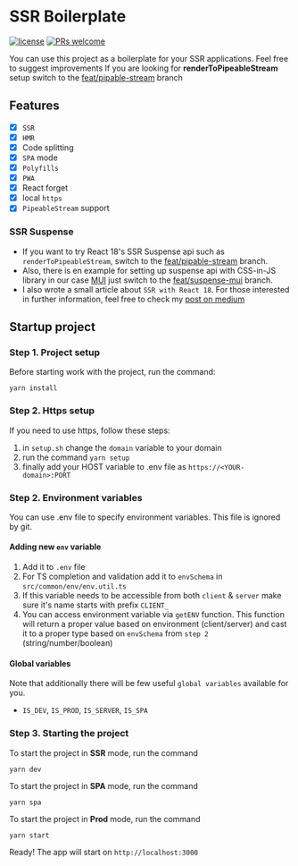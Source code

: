 # SSR Boilerplate

[![license](https://img.shields.io/github/license/nhn/tui.editor.svg)](https://github.com/nhn/tui.editor/blob/master/LICENSE) [![PRs welcome](https://img.shields.io/badge/PRs-welcome-ff69b4.svg)](https://github.com/nhn/tui.editor/issues?q=is%3Aissue+is%3Aopen+label%3A%22help+wanted%22)

You can use this project as a boilerplate for your SSR applications. Feel free to suggest improvements
If you are looking for **renderToPipeableStream** setup switch to the [feat/pipable-stream](https://github.com/denchiklut/ssr-boilerplate/tree/feat/pipable-stream) branch

## Features

-   [x] `SSR`
-   [x] `HMR`
-   [x] Code splitting
-   [x] `SPA` mode
-   [x] `Polyfills`
-   [x] `PWA`
-   [x] React forget
-   [x] local `https`
-   [x] `PipeableStream` support

### SSR Suspense

-   If you want to try React 18's SSR Suspense api such as `renderToPipeableStream`, switch to the [feat/pipable-stream](https://github.com/denchiklut/ssr-boilerplate/tree/feat/pipable-stream) branch.
-   Also, there is en example for setting up suspense api with CSS-in-JS library in our case [MUI](https://github.com/denchiklut/ssr-boilerplate/tree/feat/suspense-mui) just switch to the [feat/suspense-mui](https://github.com/denchiklut/ssr-boilerplate/tree/feat/suspense-mui) branch.
-   I also wrote a small article about `SSR with React 18`. For those interested in further information, feel free to check my [post on medium](https://medium.com/@ollylut/ssr-with-react-18-c8961d764a94)

## Startup project

### Step 1. Project setup

Before starting work with the project, run the command:

```
yarn install
```

### Step 2. Https setup

If you need to use https, follow these steps:

1. in `setup.sh` change the `domain` variable to your domain
2. run the command `yarn setup`
3. finally add your HOST variable to .env file as `https://<YOUR-domain>:PORT`

### Step 2. Environment variables

You can use .env file to specify environment variables. This file is ignored by git.

#### Adding new `env` variable

1. Add it to `.env` file
2. For TS completion and validation add it to `envSchema` in `src/common/env/env.util.ts`
3. If this variable needs to be accessible from both `client` & `server` make sure it's name starts with prefix `CLIENT_`
4. You can access environment variable via `getENV` function.
   This function will return a proper value based on environment (client/server) and cast it to a proper type based on `envSchema` from `step 2` (string/number/boolean)

#### Global variables

Note that additionally there will be few useful `global variables` available for you.

-   `IS_DEV`, `IS_PROD`, `IS_SERVER`, `IS_SPA`

### Step 3. Starting the project

To start the project in **SSR** mode, run the command

```
yarn dev
```

To start the project in **SPA** mode, run the command

```
yarn spa
```

To start the project in **Prod** mode, run the command

```
yarn start
```

Ready! The app will start on `http://localhost:3000`
